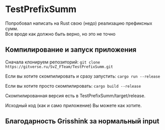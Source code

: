 # TestPrefixSumm

Попробовал написать на Rust свою (недо) реализацию префиксных сумм.  
Все вроде как должно быть верно, но это не точно

## Компилирование и запуск приложения

Сначала клонируем репозиторий:
`
git clone https://gitverse.ru/SvZ_FTeam/TestPrefixSumm.git
`

Если вы хотите скомпилировать и сразу запустить:
`
cargo run --release
`

Если вы хотите просто скомпилировать:
`
cargo build --release
`

Скомпилированная версия есть в TestPrefixSumm/target/release.

Исходный код (как и само приложение) Вы можете как хотите.

## Благодарность Grisshink за нормальный input